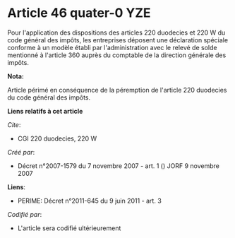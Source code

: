 # Article 46 quater-0 YZE

Pour l'application des dispositions des articles 220 duodecies et 220 W du code général des impôts, les entreprises déposent
une déclaration spéciale conforme à un modèle établi par l'administration avec le relevé de solde mentionné à l'article 360
auprès du comptable de la direction générale des impôts.

**Nota:**

Article périmé en conséquence de la péremption de l'article 220 duodecies du code général des impôts.

**Liens relatifs à cet article**

_Cite_:

  - CGI 220 duodecies, 220 W

_Créé par_:

  - Décret n°2007-1579 du 7 novembre 2007 - art. 1 () JORF 9 novembre 2007

**Liens**:

  - PERIME: Décret n°2011-645 du 9 juin 2011 - art. 3

_Codifié par_:

  - L'article sera codifié ultérieurement
